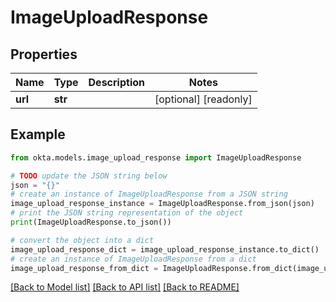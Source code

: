 # ImageUploadResponse


## Properties

Name | Type | Description | Notes
------------ | ------------- | ------------- | -------------
**url** | **str** |  | [optional] [readonly] 

## Example

```python
from okta.models.image_upload_response import ImageUploadResponse

# TODO update the JSON string below
json = "{}"
# create an instance of ImageUploadResponse from a JSON string
image_upload_response_instance = ImageUploadResponse.from_json(json)
# print the JSON string representation of the object
print(ImageUploadResponse.to_json())

# convert the object into a dict
image_upload_response_dict = image_upload_response_instance.to_dict()
# create an instance of ImageUploadResponse from a dict
image_upload_response_from_dict = ImageUploadResponse.from_dict(image_upload_response_dict)
```
[[Back to Model list]](../README.md#documentation-for-models) [[Back to API list]](../README.md#documentation-for-api-endpoints) [[Back to README]](../README.md)


